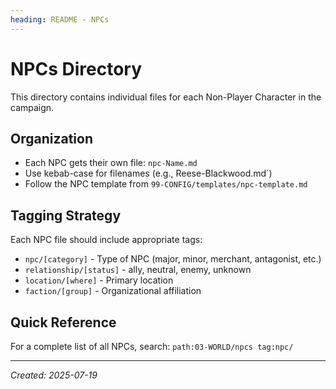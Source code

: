 ```yaml
---
heading: README - NPCs
---
```

# NPCs Directory

This directory contains individual files for each Non-Player Character in the campaign.

## Organization
- Each NPC gets their own file: `npc-Name.md`
- Use kebab-case for filenames (e.g., Reese-Blackwood.md`)
- Follow the NPC template from `99-CONFIG/templates/npc-template.md`

## Tagging Strategy
Each NPC file should include appropriate tags:
- `npc/[category]` - Type of NPC (major, minor, merchant, antagonist, etc.)
- `relationship/[status]` - ally, neutral, enemy, unknown
- `location/[where]` - Primary location
- `faction/[group]` - Organizational affiliation

## Quick Reference
For a complete list of all NPCs, search: `path:03-WORLD/npcs tag:npc/`

---
*Created: 2025-07-19*
